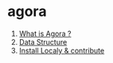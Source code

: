 # agora

1. [What is Agora ?](https://github.com/scenaristeur/agora/wiki/Agora) 
2. [Data Structure](https://github.com/scenaristeur/agora/wiki/Data-Structure)
3. [Install Localy & contribute](https://github.com/scenaristeur/agora/wiki/Install)
